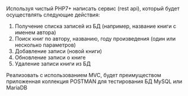Используя чистый PHP7+ написать сервис (rest api), который будет осуществлять следующие действия:
1. Получение списка записей из БД (например, название книги с именем автора)
2. Поиск книг по автору, названию, году произведения (один или несколько параметров)
3. Добавление записи (новой книги)
4. Обновление записи о книге
5. Удаление записи книги из БД

Реализовать с использованием MVC, будет преимуществом приложенная коллекция POSTMAN для тестирования
БД MySQL или MariaDB